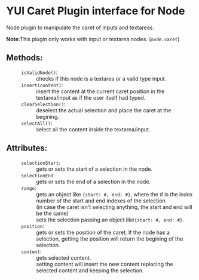 # YUI Caret Plugin interface for Node

Node plugin to manipulate the caret of inputs and textareas.

<strong>Note</strong>:This plugin only works with input or textarea nodes. (<code><em>node</em>.caret</code>)<br>
<dl>
    <dt><h2>Methods:</h2></dt>
    <dd>
        <dl>
            <dt><code>isValidNode()</code>:</dt>
            <dd>checks if this node is a textarea or a valid type input.</dd>
            <dt><code>insert(content)</code>:</dt>
            <dd>insert the content at the current caret position in the textarea/input as if the
                user itself had typed.</dd>
            <dt><code>clearSelection()</code>:</dt>
            <dd>deselect the actual selection and place the caret at the begining.</dd>
            <dt><code>selectAll()</code>:</dt>
            <dd>select all the content inside the textarea/input.</dd>
        </dl>
    </dd>
    <dt><h2>Attributes:</h2></dt>
    <dd>
        <dl>
            <dt><code>selectionStart</code>:</dt>
            <dd>gets or sets the start of a selection in the node.</dd>
            <dt><code>selectionEnd</code>:</dt>
            <dd>gets or sets the end of a selection in the node.</dd>
            <dt><code>range</code>:</dt>
            <dd>gets an object like <code>{start: #, end: #}</code>, where the <em>#</em> is the index
                number of the start and end indexes of the selection.<br>(in case the caret isn't
                selecting anything, the start and end will be the same)<br>
                sets the selection passing an object like<code>{start: #, end: #}</code>.</dd>
            <dt><code>position</code>:</dt>
            <dd>gets or sets the position of the caret. If the node has a selection, getting the
                position will return the begining of the selection.</dd>
            <dt><code>content</code>:</dt>
            <dd>gets selected content.<br>
                setting content will insert the new content replacing the selected content and
                keeping the selection.</dd>
        </dl>
    </dd>
</dl>
